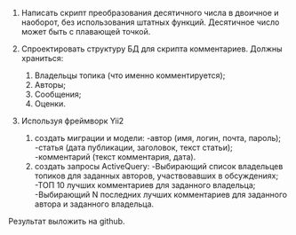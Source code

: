 1. Написать скрипт преобразования десятичного числа в двоичное и наоборот, без использования штатных функций. Десятичное число может быть с плавающей точкой.

2. Спроектировать структуру БД для скрипта комментариев. 
Должны храниться:
   1. Владельцы топика (что именно комментируется);
   2. Авторы;
   3. Сообщения;
   4. Оценки.

3. Используя фреймворк Yii2
   1. создать миграции и модели:
   -автор (имя, логин, почта, пароль);
   -статья (дата публикации, заголовок, текст статьи);
   -комментарий (текст комментария, дата).
   2. создать запросы ActiveQuery:
   -Выбирающий список владельцев топиков для заданных авторов, участвовавших в обсуждениях;
   -ТОП 10 лучших комментариев для заданного владельца;
   -Выбирающий N последних лучших комментариев для заданного автора и заданного владельца.

Результат выложить на github.
